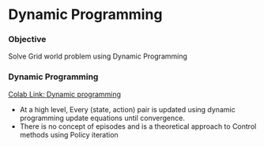 # Dynamic Programming

<!--*
# Document freshness: For more information, see go/fresh-source.
freshness: { owner: 'nagasrinivas' reviewed: '2024-05-11' }
*-->

### Objective

Solve Grid world problem using Dynamic Programming

### Dynamic Programming

[Colab Link: Dynamic programming](https://colab.research.google.com/drive/1yJoQzb5Y_D_SyHeYTs9wrT9r7fykpCP8#scrollTo=uUSPz362DvtS&line=1&uniqifier=1)

*   At a high level, Every (state, action) pair is updated using dynamic
    programming update equations until convergence.
*   There is no concept of episodes and is a theoretical approach to Control
    methods using Policy iteration

